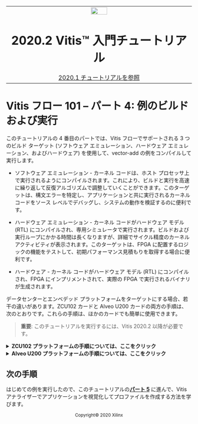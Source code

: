 <table class="sphinxhide">
 <tr>
   <td align="center"><img src="https://japan.xilinx.com/content/dam/xilinx/imgs/press/media-kits/corporate/xilinx-logo.png" width="30%"/><h1>2020.2 Vitis™ 入門チュートリアル</h1><a href="https://github.com/Xilinx/Vitis-Tutorials/tree/2020.1">2020.1 チュートリアルを参照</a></td>
 </tr>
 </table>

# Vitis フロー 101 – パート 4: 例のビルドおよび実行

このチュートリアルの 4 番目のパートでは、Vitis フローでサポートされる 3 つのビルド ターゲット (ソフトウェア エミュレーション、ハードウェア エミュレーション、およびハードウェア) を使用して、vector-add の例をコンパイルして実行します。

* ソフトウェア エミュレーション - カーネル コードは、ホスト プロセッサ上で実行されるようにコンパイルされます。これにより、ビルドと実行を高速に繰り返して反復アルゴリズムで調整していくことができます。このターゲットは、構文エラーを特定し、アプリケーションと共に実行されるカーネル コードをソース レベルでデバッグし、システムの動作を検証するのに便利です。

* ハードウェア エミュレーション - カーネル コードがハードウェア モデル (RTL) にコンパイルされ、専用シミュレータで実行されます。ビルドおよび実行ループにかかる時間は長くなりますが、詳細でサイクル精度のカーネル アクティビティが表示されます。このターゲットは、FPGA に配置するロジックの機能をテストして、初期パフォーマンス見積もりを取得する場合に便利です。

* ハードウェア - カーネル コードがハードウェア モデル (RTL) にコンパイルされ、FPGA にインプリメントされて、実際の FPGA で実行されるバイナリが生成されます。

データセンターとエンベデッド プラットフォームをターゲットにする場合、若干の違いがあります。ZCU102 カードと Alveo U200 カードの両方の手順は、次のとおりです。これらの手順は、ほかのカードでも簡単に使用できます。

> **重要**: このチュートリアルを実行するには、Vitis 2020.2 以降が必要です。

<details>
<summary><b>ZCU102 プラットフォームの手順については、ここをクリック</b></summary>

## エンベデッド プラットフォーム (ZCU102) でのビルドと実行

### 環境の設定

>**注記**: 次の手順は、bash シェルで実行していることを前提としています。

* Vitis を実行する環境を設定するには、次のスクリプトを実行します。

```bash
source <VITIS_install_path>/settings64.sh
source <XRT_install_path>/setup.sh
unset LD_LIBRARY_PATH
source $XILINX_VITIS/data/emulation/qemu/unified_qemu_v5_0/environment-setup-aarch64-xilinx-linux
```

* 次の環境変数が、それぞれ ZCU102 プラットフォーム、rootfs、および sysroot ディレクトリを指定するように設定されていることを確認します。

```bash
export PLATFORM_REPO_PATHS=<path to the ZCU102 platform install dir>
export ROOTFS=<path to the ZYNQMP common image directory, containing rootfs>
export SYSROOT=$ROOTFS/sysroots/aarch64-xilinx-linux
```

>**注記**: ZYNQMP 共通イメージ ファイルは、[Vitis エンベデッド プラットフォーム](https://japan.xilinx.com/support/download/index.html/content/xilinx/ja/downloadNav/embedded-platforms.html) ページからダウンロードできます。このファイルには、ザイリンクス Zynq MPSoC デバイスの sysroot、rootfs、およびブート イメージが含まれます。

### ソフトウェア エミュレーションをターゲットに指定

* ソフトウェア エミュレーション用にビルドするには、次のコマンドを入力します。

```bash
cd <Path to the cloned repo>/Getting_Started/Vitis/example/zcu102/sw_emu

aarch64-linux-gnu-g++ -Wall -g -std=c++11 ../../src/host.cpp -o app.exe -I${SYSROOT}/usr/include/xrt -L${SYSROOT}/usr/lib -lOpenCL -lpthread -lrt -lstdc++ --sysroot=${SYSROOT}
v++ -c -t sw_emu --config ../../src/zcu102.cfg -k vadd -I../../src ../../src/vadd.cpp -o vadd.xo
v++ -l -t sw_emu --config ../../src/zcu102.cfg ./vadd.xo -o vadd.xclbin
v++ -p -t sw_emu --config ../../src/zcu102.cfg ./vadd.xclbin --package.out_dir package --package.rootfs ${ROOTFS}/rootfs.ext4 --package.sd_file ${ROOTFS}/Image --package.sd_file xrt.ini --package.sd_file app.exe --package.sd_file vadd.xclbin --package.sd_file run_app.sh
```

次に、これら 5 つのコマンドを簡単に説明します。

1. `aarch64-linux-gnu-g++` は、Arm クロス コンパイラを使用してホスト アプリケーションをコンパイルします。
2. `v++ -c` は、vector-add アクセラレータのソース コードをコンパイルされたカーネル オブジェクト (.xo ファイル) にコンパイルします。
3. `v++ -l` は、コンパイルされたカーネルをターゲット プラットフォームにリンクし、FPGA バイナリ (.xclbin ファイル) を生成します。
4. `v++ -p` は、ホスト実行ファイル、rootfs、FPGA バイナリ、およびその他のいくつかのファイルをパッケージ化し、ブータブル イメージを生成します。

v++ ツールの -t オプションは、ビルド ターゲットを指定します。ここでは、ソフトウェア エミュレーション用にビルドしているため、 sw\_emu に設定されています。

また、--config オプションを使用すると、追加オプションを含むコンフィギュレーションファイルの名前を指定できます。ここでは、このコンフィギュレーション ファイルを使用して、ターゲット プラットフォームの名前を指定します。

```
platform=xilinx_zcu102_base_202020_1
save-temps=1
debug=1

# Enable profiling of data ports
[profile]
data=all:all:all
```

* ソフトウェア エミュレーションのビルドは迅速で、1 ～ 2 分以上かかることはありません。ビルド プロセスが完了したら、パッケージ ステップ (v++ -p) で生成された起動スクリプトを使用して、ソフトウェア エミュレーションを起動できます。

```bash
./package/launch_sw_emu.sh
```

* このコマンドは、ソフトウェア エミュレーションを起動し、Xilinx Quick Emulation (QEMU) を起動して、ブート シーケンスを開始します。Linux のブートが完了したら、次のコマンドを入力してサンプル プログラムを実行します。

```bash
mount /dev/mmcblk0p1 /mnt
cd /mnt
cp platform_desc.txt /etc/xocl.txt
export XILINX_XRT=/usr
export XILINX_VITIS=/mnt
export XCL_EMULATION_MODE=sw_emu
./app.exe
```

* 実行が正常に完了したことを示す次のメッセージが表示されます。

```bash
INFO: Found Xilinx Platform
INFO: Loading 'vadd.xclbin'
TEST PASSED
```

* Ctrl +A + X を押して QEMU を終了し、bash シェルに戻ります。

### ハードウェア エミュレーションをターゲットに指定

* ハードウェア エミュレーション用にビルドするには、次のコマンドを入力します。

```bash
cd ../hw_emu

aarch64-linux-gnu-g++ -Wall -g -std=c++11 ../../src/host.cpp -o app.exe -I${SYSROOT}/usr/include/xrt -L${SYSROOT}/usr/lib -lOpenCL -lpthread -lrt -lstdc++ --sysroot=${SYSROOT}
v++ -c -t hw_emu --config ../../src/zcu102.cfg -k vadd -I../../src ../../src/vadd.cpp -o vadd.xo
v++ -l -t hw_emu --config ../../src/zcu102.cfg ./vadd.xo -o vadd.xclbin
v++ -p -t hw_emu --config ../../src/zcu102.cfg ./vadd.xclbin --package.out_dir package --package.rootfs ${ROOTFS}/rootfs.ext4 --package.sd_file ${ROOTFS}/Image --package.sd_file xrt.ini --package.sd_file app.exe --package.sd_file vadd.xclbin --package.sd_file run_app.sh
```

* 前の手順との唯一の違いは、v++ ターゲット (-t) オプションで、sw\_emu から hw\_emu に変更されます。その他のオプションはすべて同じままです。

* ハードウェア エミュレーションのビルドには約 5 分かかります。ビルド プロセスが完了したら、パッケージ ステップで生成された起動スクリプトを使用して、ハードウェア エミュレーションを起動できます。

```bash
./package/launch_hw_emu.sh
```

* Linux の起動が完了したら、QEMU コマンド ラインに次のコマンドを入力してサンプル プログラムを実行します。

```bash
mount /dev/mmcblk0p1 /mnt
cd /mnt
cp platform_desc.txt /etc/xocl.txt
export XILINX_XRT=/usr
export XILINX_VITIS=/mnt
export XCL_EMULATION_MODE=hw_emu
./app.exe
```

* TEST PASSED というメッセージが表示され、実行が正常に完了したことが示されます。

* Ctrl +A + X を押して QEMU を終了し、bash シェルに戻ります。

### ハードウェア ターゲットの指定

* ハードウェア用にビルドするには、次のコマンドを入力します。

```bash
cd ../hw

aarch64-linux-gnu-g++ -Wall -g -std=c++11 ../../src/host.cpp -o app.exe -I${SYSROOT}/usr/include/xrt -L${SYSROOT}/usr/lib -lOpenCL -lpthread -lrt -lstdc++ --sysroot=${SYSROOT}
v++ -c -t hw --config ../../src/zcu102.cfg -k vadd -I../../src ../../src/vadd.cpp -o vadd.xo
v++ -l -t hw --config ../../src/zcu102.cfg ./vadd.xo -o vadd.xclbin
v++ -p -t hw --config ../../src/zcu102.cfg ./vadd.xclbin --package.out_dir package --package.rootfs ${ROOTFS}/rootfs.ext4 --package.sd_file ${ROOTFS}/Image --package.sd_file xrt.ini --package.sd_file app.exe --package.sd_file vadd.xclbin --package.sd_file run_app.sh
```

* ハードウェアをターゲットにするには、v++ -t オプションを hw に設定します。その他のオプションはすべて同じままです。
* ハードウェアのビルドには約 30 分かかりますが、正確な所要時間は、ビルドするマシンとその負荷によって異なります。
* ビルド プロセスが完了したら、sd\_card ディレクトリを SD カードにコピーし、プラットフォームに接続して、Linux プロンプトが表示されるまで起動します。この時点で、次のコマンドを入力してアクセラレーションされたアプリケーションを実行します。

```bash
mount /dev/mmcblk0p1 /mnt
cd /mnt
cp platform_desc.txt /etc/xocl.txt
export XILINX_XRT=/usr
export XILINX_VITIS=/mnt
./app.exe
```

* 実行が正常に完了したことを示す TEST PASSED という同じメッセージが表示されます。
* これで、ZCU102 カードで初めて Vitis アクセラレーション アプリケーションを実行できました。

</details>
<details>
<summary><b>Alveo U200 プラットフォームの手順については、ここをクリック</b></summary>

## データセンター プラットフォーム (U200) でのビルドおよび実行

### 環境の設定

>**注記**: 次の手順は、bash シェルで実行していることを前提としています。

* Vitis を実行する環境を設定するには、次のスクリプトを実行します。

```bash
source <VITIS_install_path>/settings64.sh
source <XRT_install_path>/setup.sh
```

* 次の環境変数が、U200 プラットフォーム、インストール ディレクトリを指定するように設定されていることを確認します。

```bash
export PLATFORM_REPO_PATHS=<path to the U200 platform install dir>
```

### ソフトウェア エミュレーションをターゲットに指定

* ソフトウェア エミュレーション用にビルドするには、次のコマンドを入力します。

```bash
cd <Path to the cloned repo>/Getting_Started/Vitis/example/u200/sw_emu

g++ -Wall -g -std=c++11 ../../src/host.cpp -o app.exe -I${XILINX_XRT}/include/ -L${XILINX_XRT}/lib/ -lOpenCL -lpthread -lrt -lstdc++
emconfigutil --platform xilinx_u200_xdma_201830_2 --nd 1
v++ -c -t sw_emu --config ../../src/u200.cfg -k vadd -I../../src ../../src/vadd.cpp -o vadd.xo
v++ -l -t sw_emu --config ../../src/u200.cfg ./vadd.xo -o vadd.xclbin
```

次に、これら 4 つのコマンドを簡単に説明します。

1. `g++` は、標準 GNU C コンパイラを使用してホスト アプリケーションをコンパイルします。
2. `emconfigutil` は、指定したプラットフォーム用にエミュレーションするデバイスのタイプと数を定義するエミュレーション コンフィギュレーション ファイルを生成します。
3. `v++ -c` は、vector-add アクセラレータのソース コードをコンパイルされたカーネル オブジェクト (.xo ファイル) にコンパイルします。
4. `v++ -l` は、コンパイルされたカーネルをターゲット プラットフォームにリンクし、FPGA バイナリ (.xclbin ファイル) を生成します。

v++ ツールの -t オプションは、ビルド ターゲットを指定します。ここでは、ソフトウェア エミュレーション用にビルドしているため、 sw\_emu に設定されています。

また、--config オプションを使用すると、追加オプションを含むコンフィギュレーションファイルの名前を指定できます。ここでは、このコンフィギュレーション ファイルを使用して、ターゲット プラットフォームの名前と DDR バンクのカーネル引数のマッピングを指定します。

```
platform=xilinx_u200_xdma_201830_2
debug=1
save-temps=1

[connectivity]
nk=vadd:1:vadd_1
sp=vadd_1.in1:DDR[1]
sp=vadd_1.in2:DDR[2]
sp=vadd_1.out:DDR[1]

[profile]
data=all:all:all
```

* ソフトウェア エミュレーションのビルドは迅速で、1 ～ 2 分以上かかることはありません。ビルド プロセスが完了したら、次のようにソフトウェア エミュレーションを開始できます。

```bash
export XCL_EMULATION_MODE=sw_emu
./app.exe
```

* 実行が正常に完了したことを示す次のメッセージが表示されます。

```bash
INFO: Found Xilinx Platform
INFO: Loading 'vadd.xclbin'
TEST PASSED
```

### ハードウェア エミュレーションをターゲットに指定

* ハードウェア エミュレーション用にビルドするには、次のコマンドを入力します。

```bash
cd ../hw_emu

g++ -Wall -g -std=c++11 ../../src/host.cpp -o app.exe -I${XILINX_XRT}/include/ -L${XILINX_XRT}/lib/ -lOpenCL -lpthread -lrt -lstdc++
emconfigutil --platform xilinx_u200_xdma_201830_2 --nd 1
v++ -c -t hw_emu --config ../../src/u200.cfg -k vadd -I../../src ../../src/vadd.cpp -o vadd.xo
v++ -l -t hw_emu --config ../../src/u200.cfg ./vadd.xo -o vadd.xclbin
```

* 前の手順との唯一の違いは、v++ ターゲット (-t) オプションで、sw\_emu から hw\_emu に変更されます。その他のオプションはすべて同じままです。

* ハードウェア エミュレーションのビルドには約 5 ～ 6 分かかります。ビルド プロセスが完了したら、次のようにハードウェア エミュレーションを起動できます。

```bash
export XCL_EMULATION_MODE=hw_emu
./app.exe
```

* 実行が完了すると、問題なく実行が終了したことを示す TEST PASSED というメッセージが表示されます。

### ハードウェア ターゲットの指定

* ハードウェア用にビルドするには、次のコマンドを入力します。

```bash
cd ../hw

g++ -Wall -g -std=c++11 ../../src/host.cpp -o app.exe -I${XILINX_XRT}/include/ -L${XILINX_XRT}/lib/ -lOpenCL -lpthread -lrt -lstdc++
v++ -c -t hw --config ../../src/u200.cfg -k vadd -I../../src ../../src/vadd.cpp -o vadd.xo
v++ -l -t hw --config ../../src/u200.cfg ./vadd.xo -o vadd.xclbin
```

* ハードウェアをターゲットにするには、v++ -t オプションを hw に設定し、emconfigutil ステップはエミュレーションにのみ適用されるためスキップされます。その他のオプションはすべて同じままです。
* ハードウェアのビルドには約 1.5 ～ 2 時間かかることがありますが、正確な所要時間は、ビルドするマシンとその負荷によって異なります。
* ビルドが完了したら、U200 カードを使用してアプリケーションを高速化できます。

```bash
./app.exe
```

>**注記**: Alveo カードがインストールされたサーバーでプログラムを実行してください。アプリケーションを別のマシン上にビルドした場合は、目的のサーバーに接続して上記のコマンドを実行する前に、/opt/xilinx/xrt/setup.sh スクリプトを読み込む必要があります。

* 実行が正常に完了したことを示す TEST PASSED という同じメッセージが表示されます。
* これで、Alveo U200 カードで初めて Vitis アクセラレーション アプリケーションを実行できました。

</details>

## 次の手順

はじめての例を実行したので、このチュートリアルの[**パート 5**](./Part5.md) に進んで、Vitis アナライザーでアプリケーションを視覚化してプロファイルを作成する方法を学びます。

<p align="center"><sup>Copyright&copy; 2020 Xilinx</sup></p>

